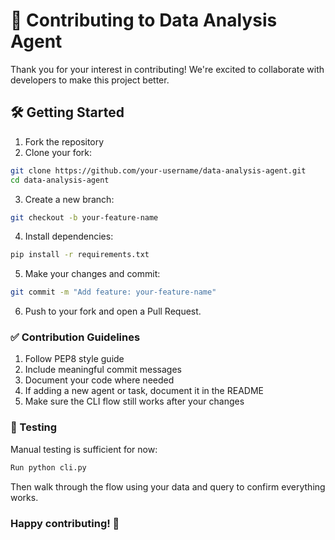 # 🤝 Contributing to Data Analysis Agent

Thank you for your interest in contributing! We're excited to collaborate with developers to make this project better.

## 🛠 Getting Started

1. Fork the repository
2. Clone your fork:
```bash
git clone https://github.com/your-username/data-analysis-agent.git
cd data-analysis-agent
```
3. Create a new branch:
```bash
git checkout -b your-feature-name
```
4. Install dependencies:
```bash
pip install -r requirements.txt
```
5. Make your changes and commit:
```bash
git commit -m "Add feature: your-feature-name"
```
6. Push to your fork and open a Pull Request.

### ✅ Contribution Guidelines
1. Follow PEP8 style guide
2. Include meaningful commit messages
3. Document your code where needed
4. If adding a new agent or task, document it in the README
5. Make sure the CLI flow still works after your changes

### 🧪 Testing
Manual testing is sufficient for now:
```bash
Run python cli.py
```
Then walk through the flow using your data and query to confirm everything works.

### Happy contributing! 🚀